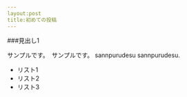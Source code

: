 ```yaml
---
layout:post
title:初めての投稿
---
```


###見出し1

サンプルです。　サンプルです。
sannpurudesu sannpurudesu.

- リスト1
- リスト2
- リスト3


